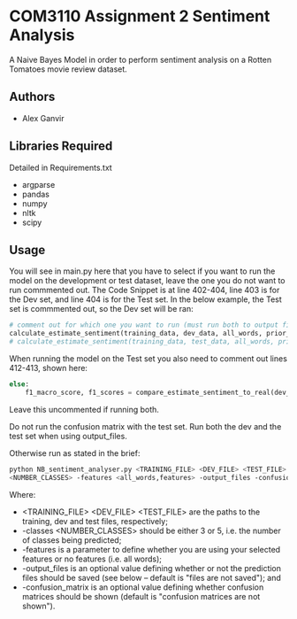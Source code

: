 
# COM3110 Assignment 2 Sentiment Analysis

A Naive Bayes Model in order to perform sentiment analysis on a Rotten Tomatoes movie review dataset.

## Authors

- Alex Ganvir


## Libraries Required

Detailed in Requirements.txt

- argparse
- pandas
- numpy
- nltk
- scipy
## Usage

You will see in main.py here that you have to select if you want to run the model on the development or test dataset, leave the one you do not want to run commmented out. The Code Snippet is at line 402-404, line 403 is for the Dev set, and line 404 is for the Test set. In the below example, the Test set is commmented out, so the Dev set will be ran:

```python
# comment out for which one you want to run (must run both to output files)
calculate_estimate_sentiment(training_data, dev_data, all_words, prior_probabilties, number_classes, word_for_sentiment_len_dict)  # run on development data 
# calculate_estimate_sentiment(training_data, test_data, all_words, prior_probabilties, number_classes, word_for_sentiment_len_dict)  # run on test data
```
When running the model on the Test set you also need to comment out lines 412-413, shown here:
```python
else:
    f1_macro_score, f1_scores = compare_estimate_sentiment_to_real(dev_data, number_classes, confusion_matrix)
```

Leave this uncommented if running both. 

Do not run the confusion matrix with the test set. Run both the dev and the test set when using output_files.

Otherwise run as stated in the brief:

```bash
python NB_sentiment_analyser.py <TRAINING_FILE> <DEV_FILE> <TEST_FILE> -classes
<NUMBER_CLASSES> -features <all_words,features> -output_files -confusion_matrix
```
Where:
- <TRAINING_FILE> <DEV_FILE> <TEST_FILE> are the paths to the training, dev and test files, respectively;
- -classes <NUMBER_CLASSES> should be either 3 or 5, i.e. the number of classes being predicted;
- -features is a parameter to define whether you are using your selected features or no features (i.e. all words);
- -output_files is an optional value defining whether or not the prediction files should be saved (see below – default is "files are not saved"); and
- -confusion_matrix is an optional value defining whether confusion matrices should be shown (default is "confusion matrices are not shown").

